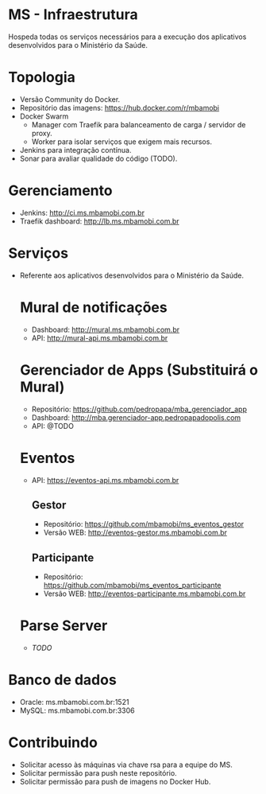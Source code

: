 # MS - Infraestrutura

Hospeda todas os serviços necessários para a execução dos aplicativos desenvolvidos para o Ministério da Saúde.

# Topologia

- Versão Community do Docker.
- Repositório das imagens: https://hub.docker.com/r/mbamobi
- Docker Swarm
	- Manager com Traefik para balanceamento de carga / servidor de proxy.
	- Worker para isolar serviços que exigem mais recursos.
- Jenkins para integração contínua.
- Sonar para avaliar qualidade do código (TODO).

# Gerenciamento
- Jenkins: http://ci.ms.mbamobi.com.br
- Traefik dashboard: http://lb.ms.mbamobi.com.br

# Serviços
- Referente aos aplicativos desenvolvidos para o Ministério da Saúde.
    # Mural de notificações
    - Dashboard: http://mural.ms.mbamobi.com.br
    - API: http://mural-api.ms.mbamobi.com.br
    
    # Gerenciador de Apps (Substituirá o Mural)
    - Repositório: https://github.com/pedropapa/mba_gerenciador_app
    - Dashboard: http://mba.gerenciador-app.pedropapadopolis.com
    - API: @TODO
    
    # Eventos
    - API: https://eventos-api.ms.mbamobi.com.br
        ## Gestor
        - Repositório: https://github.com/mbamobi/ms_eventos_gestor
        - Versão WEB: http://eventos-gestor.ms.mbamobi.com.br
    
        ## Participante
        - Repositório: https://github.com/mbamobi/ms_eventos_participante
        - Versão WEB: http://eventos-participante.ms.mbamobi.com.br
    
    # Parse Server
    - _TODO_

# Banco de dados
- Oracle: ms.mbamobi.com.br:1521
- MySQL: ms.mbamobi.com.br:3306

# Contribuindo
- Solicitar acesso às máquinas via chave rsa para a equipe do MS.
- Solicitar permissão para push neste repositório.
- Solicitar permissão para push de imagens no Docker Hub.
